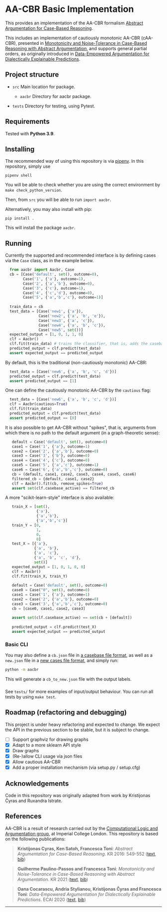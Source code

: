 # AA-CBR Basic Implementation

This provides an implementation of the AA-CBR formalism [Abstract Argumentation for Case-Based Reasoning][1].

This includes an implementation of cautiously monotonic AA-CBR (cAA-CBR), presented in [Monotonicity and Noise-Tolerance in Case-Based Reasoning with Abstract Argumentation][2], and supports general partial orders, as originally introduced in [Data-Empowered Argumentation for Dialectically Explainable Predictions][3].

## Project structure

- `src`
  Main location for package.
  - `aacbr`
  Directory for aacbr package.

- `tests`
  Directory for testing, using Pytest.
<!-- `aacbr.py` -->
<!-- main file to run AA-CBR -->

<!-- `argumentation.py` -->
<!-- for constructing abstract argumentation frameworks and computing grounded labellings -->

<!-- `cases.py` -->
<!-- for constructing cases -->

<!-- `graphs.py` -->
<!-- for drawing directed graphs -->

<!-- `predictions.py`  -->
<!-- for generating AA-CBR predictions -->

<!-- `variables.py` -->
<!-- contains global variables for constructing cases and making predictions -->

<!-- There are a few `.json` files for testing functionality -->

## Requirements

Tested with **Python 3.9**. 

<!-- Needs the following libraries for drawing graphs (optional) -->
<!-- - networkx -->
<!-- - matplotlib -->

## Installing
The recommended way of using this repository is via [pipenv](https://pipenv.pypa.io). In this repository, simply use
```
pipenv shell
```
You will be able to check whether you are using the correct environment by `make check_python_version`.

Then, from `src` you will be able to run `import aacbr`.

Alternatively, you may also install with pip:
```
pip install .
```
This will install the package `aacbr`.

## Running

Currently the supported and recommended interface is by defining cases via the `Case` class, as in the example below.

```python
  from aacbr import Aacbr, Case
  cb = [Case('default', set(), outcome=0),
        Case('1', {'a'}, outcome=1),
        Case('2', {'a','b'}, outcome=0),
        Case('3', {'c'}, outcome=1),
        Case('4', {'c','d'}, outcome=0),
        Case('5', {'a','b','c'}, outcome=1)]
  
  train_data = cb
  test_data = [Case('new1', {'a'}),
               Case('new2', {'a', 'b', 'e'}),
               Case('new3', {'a', 'c'}),
               Case('new4', {'a', 'b', 'c'}),
               Case('new5', set())]
  expected_output = [1, 0, 1, 1, 0]
  clf = Aacbr()
  clf.fit(train_data) # trains the classifier, that is, adds the casebase
  predicted_output = clf.predict(test_data)
  assert expected_output == predicted_output
```

By default, this is the traditional (non-cautiously monotonic) AA-CBR:
```python
  test_data = [Case('new6', {'a', 'b', 'c', 'd'})]
  predicted_output = clf.predict(test_data)
  assert predicted_output == [1]
```
One can define the cautiously monotonic AA-CBR by the `cautious` flag:
```python
  test_data = [Case('new6', {'a', 'b', 'c', 'd'})]
  clf = Aacbr(cautious=True)
  clf.fit(train_data)
  predicted_output = clf.predict(test_data)
  assert predicted_output == [0]
```
It is also possible to get AA-CBR without "spikes", that is, arguments from which there is no path to the default argument (in a graph-theoretic sense):
```python
   default = Case('default', set(), outcome=0)
   case1 = Case('1', {'a'}, outcome=1)
   case2 = Case('2', {'a','b'}, outcome=0)
   case3 = Case('3', {'b'}, outcome=0)
   case4 = Case('4', {'c'}, outcome=0)
   case5 = Case('5', {'a','c'}, outcome=1)
   case6 = Case('6', {'a','b','c'}, outcome=0)
   cb = (default, case1, case2, case3, case4, case5, case6)
   filtered_cb = {default, case1, case2}
   clf = Aacbr().fit(cb, remove_spikes=True)
   assert set(clf.casebase_active) == filtered_cb
```

A more "scikit-learn-style" interface is also available:
```python
   train_X = [set(),
              {'a'},
              {'a','b'},
              {'a','b','c'}]
   train_Y = [0,
              1,
              0,
              0]
   test_X = [{'a'},
             {'a', 'b'},
             {'a', 'c'},
             {'a', 'b', 'c', 'd'},
             set()]
   expected_output = [1, 0, 1, 0, 0]
   clf = Aacbr()
   clf.fit(train_X, train_Y)
   
   default = Case('default', set(), outcome=0)
   case0 = Case("0", set(), outcome=0)
   case1 = Case('1', {'a'}, outcome=1)
   case2 = Case('2', {'a','b'}, outcome=0)
   case3 = Case('3', {'a','b','c'}, outcome=0)
   cb = [case0, case1, case2, case3]
   
   assert set(clf.casebase_active) == set(cb + [default])
   
   predicted_output = clf.predict(test_X)
   assert expected_output == predicted_output
```

### Basic CLI
You may also define a `cb.json` file in [a casebase file format](./tests/data/cb_basic.json), as well as a `new.json` file in a [new cases file format](tests/data/new.json), and simply run:
```bash
python -m aacbr
```
This will generate a `cb_to_new.json` file with the output labels.

###

See `tests/` for more examples of input/output behaviour.
You can run all tests by using `make test`.


## Roadmap (refactoring and debugging)
This project is under heavy refactoring and expected to change. We expect the API in the previous section to be stable, but it is subject to change.
 - [ ] Support graphviz for drawing graphs
 - [X] Adapt to a more sklearn API style
 - [X] Draw graphs
 - [X] (Re-)allow CLI usage via json files
 - [X] Allow cautious AA-CBR
 - [X] Add a proper installation mechanism (via setup.py / setup.cfg)

## Acknowledgements
Code in this repository was originally adapted from work by Kristijonas Čyras and Ruxandra Istrate.

## References

AA-CBR is a result of research carried out by the [Computational Logic and Argumentation group](https://clarg.doc.ic.ac.uk/), at Imperial College London. This repository is based on the following publications:

[1]: https://dl.acm.org/doi/10.5555/3032027.3032100 (Kristijonas Cyras, Ken Satoh, Francesca Toni: Abstract Argumentation for Case-Based Reasoning. KR 2016: 549-552)
> **Kristijonas Cyras, Ken Satoh, Francesca Toni**: *Abstract Argumentation for Case-Based Reasoning*. KR 2016: 549-552
([text](https://dl.acm.org/doi/10.5555/3032027.3032100), [bib](https://dblp.org/rec/conf/kr/CyrasST16.html?view=bibtex))

[2]: https://doi.org/10.24963/kr.2021/48 (Guilherme Paulino-Passos and Francesca Toni: Monotonicity and Noise-Tolerance in Case-Based Reasoning with Abstract Argumentation. KR 2021)
>**Guilherme Paulino-Passos and Francesca Toni**: *Monotonicity and Noise-Tolerance in Case-Based Reasoning with Abstract Argumentation*. KR 2021
([text](https://doi.org/10.24963/kr.2021/48), [bib](https://dblp.org/rec/conf/kr/Paulino-PassosT21.html?view=bibtex))

[3]: https://doi.org/10.3233/FAIA200377 (Oana Cocarascu, Andria Stylianou, Kristijonas Čyras and Francesca Toni: Data-Empowered Argumentation for Dialectically Explainable Predictions. ECAI 2020)
>**Oana Cocarascu, Andria Stylianou, Kristijonas Čyras and Francesca Toni**: *Data-Empowered Argumentation for Dialectically Explainable Predictions*. ECAI 2020
([text](https://doi.org/10.3233/FAIA200377), [bib](https://dblp.org/rec/conf/ecai/CocarascuSCT20.html?view=bibtex))

<!-- ## Execution -->

<!-- aacbr.py executes AA-CBR, e.g.: -->

<!-- > python aacbr.py -->

<!-- - As an input, it takes two .json files - one with a casebase, another one with new cases - where each case is a dictionary with ID (default case should have ID 'default'), factors and outcome. -->

<!-- - Default file names are *cb.json* and *new.json*, as in *interact('cb', 'new')* -->

<!-- - Output containing predictions is dumped to *cb_to_new.json* -->

<!-- - Graphs for each new case visualising a single random directed path within AF are (optionally) dumped to .\graphs -->

***

